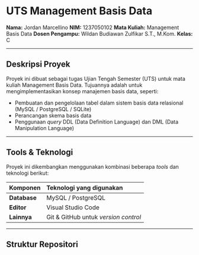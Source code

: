 # UTS Management Basis Data

**Nama:** Jordan Marcellino
**NIM:** 1237050102
**Mata Kuliah:** Management Basis Data
**Dosen Pengampu:** Wildan Budiawan Zulfikar S.T., M.Kom.
**Kelas:** C

---

## Deskripsi Proyek

Proyek ini dibuat sebagai tugas Ujian Tengah Semester (UTS) untuk mata kuliah Management Basis Data. Tujuannya adalah untuk mengimplementasikan konsep manajemen basis data, seperti:

* Pembuatan dan pengelolaan tabel dalam sistem basis data relasional (MySQL / PostgreSQL / SQLite)
* Perancangan skema basis data
* Penggunaan *query* DDL (Data Definition Language) dan DML (Data Manipulation Language)

---

## Tools & Teknologi

Proyek ini dikembangkan menggunakan kombinasi beberapa *tools* dan teknologi berikut:

| Komponen | Teknologi yang digunakan |
| :--- | :--- |
| **Database** | MySQL / PostgreSQL |
| **Editor** | Visual Studio Code |
| **Lainnya** | Git & GitHub untuk *version control* |

---

## Struktur Repositori

